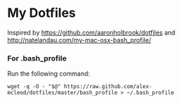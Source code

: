 # My Dotfiles

Inspired by https://github.com/aaronholbrook/dotfiles and http://natelandau.com/my-mac-osx-bash_profile/

### For .bash_profile

Run the following command: 

`wget -q -O - "$@" https://raw.github.com/alex-mcleod/dotfiles/master/bash_profile > ~/.bash_profile`
